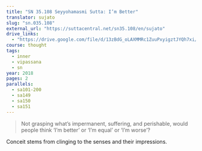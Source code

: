 ```yaml
---
title: "SN 35.108 Seyyohamasmi Sutta: I’m Better"
translator: sujato
slug: "sn.035.108"
external_url: "https://suttacentral.net/sn35.108/en/sujato"
drive_links:
  - "https://drive.google.com/file/d/13zBdG_oLAXMMRc1ZuuPxyigztJYQh7xi/view?usp=drivesdk"
course: thought
tags:
  - inner
  - vipassana
  - sn
year: 2018
pages: 2
parallels:
  - sa101-200
  - sa149
  - sa150
  - sa151
---
```


> Not grasping what’s impermanent, suffering, and perishable, would people think ‘I’m better’ or ‘I’m equal’ or ‘I’m worse’?

Conceit stems from clinging to the senses and their impressions.
